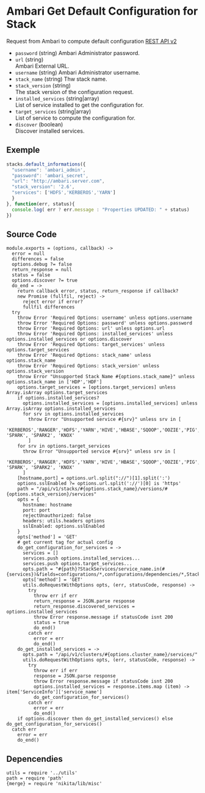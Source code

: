 
# Ambari  Get Default Configuration for Stack

Request from Ambari to compute default configuration [REST API v2](https://github.com/apache/ambari/blob/trunk/ambari-server/docs/api/v1)

* `password` (string)
  Ambari Administrator password.
* `url` (string)   
  Ambari External URL.
* `username` (string)
  Ambari Administrator username.
* `stack_name` (string)
  Thw stack name.
* `stack_version` (string)   
  The stack version of the configuration request.
* `installed_services` (string|array)   
  List of service installed to get the configuration for.   
* `target_services` (string|array)   
  List of service to compute the configuration for.   
* `discover` (boolean)   
  Discover installed services.   
  
## Exemple

```js
stacks.default_informations({
  "username": 'ambari_admin',
  "password": 'ambari_secret',
  "url": "http://ambari.server.com",
  "stack_version": '2.6',
  "services": ['HDFS','KERBEROS','YARN']
  }
}, function(err, status){
  console.log( err ? err.message : "Properties UPDATED: " + status)
})
```

## Source Code

    module.exports = (options, callback) ->
      error = null
      differences = false
      options.debug ?= false
      return_response = null
      status = false
      options.discover ?= true
      do_end = ->
        return callback error, status, return_response if callback?
        new Promise (fullfil, reject) ->
          reject error if error?
          fullfil differences
      try
        throw Error 'Required Options: username' unless options.username
        throw Error 'Required Options: password' unless options.password
        throw Error 'Required Options: url' unless options.url
        throw Error 'Required Options: installed_services' unless options.installed_services or options.discover
        throw Error 'Required Options: target_services' unless options.target_services
        throw Error 'Required Options: stack_name' unless options.stack_name
        throw Error 'Required Options: stack_version' unless options.stack_version
        throw Error "Unsupported Stack Name #{options.stack_name}" unless options.stack_name in ['HDP','HDF']
        options.target_services = [options.target_services] unless Array.isArray options.target_services
        if options.installed_services?
          options.installed_services = [options.installed_services] unless Array.isArray options.installed_services
          for srv in options.installed_services
            throw Error "Unsupported service #{srv}" unless srv in [
              'KERBEROS','RANGER','HDFS','YARN','HIVE','HBASE','SQOOP','OOZIE','PIG','TEZ','NIFI','KAFKA','MAPREDUCE2','ZOOKEEPER', 'SPARK', 'SPARK2', 'KNOX'
            ]
        for srv in options.target_services
          throw Error "Unsupported service #{srv}" unless srv in [
            'KERBEROS','RANGER','HDFS','YARN','HIVE','HBASE','SQOOP','OOZIE','PIG','TEZ','NIFI','KAFKA','MAPREDUCE2','ZOOKEEPER', 'SPARK', 'SPARK2', 'KNOX'
          ]
        [hostname,port] = options.url.split("://")[1].split(':')
        options.sslEnabled ?= options.url.split('://')[0] is 'https'
        path = "/api/v1/stacks/#{options.stack_name}/versions/#{options.stack_version}/services"
        opts = {
          hostname: hostname
          port: port
          rejectUnauthorized: false
          headers: utils.headers options
          sslEnabled: options.sslEnabled
        }
        opts['method'] = 'GET'
        # get current tag for actual config
        do_get_configuration_for_services = ->
          services = []
          services.push options.installed_services...
          services.push options.target_services...
          opts.path = "#{path}?StackServices/service_name.in(#{services})&fields=configurations/*,configurations/dependencies/*,StackServices/config_types/*"
          opts['method'] = 'GET'
          utils.doRequestWithOptions opts, (err, statusCode, response) ->
            try
              throw err if err
              return_response = JSON.parse response
              return_response.discovered_services = options.installed_services
              throw Error response.message if statusCode isnt 200
              status = true
              do_end()
            catch err
              error = err
              do_end()
        do_get_installed_services = ->
          opts.path = "/api/v1/clusters/#{options.cluster_name}/services/"
          utils.doRequestWithOptions opts, (err, statusCode, response) ->
            try
              throw err if err
              response = JSON.parse response
              throw Error response.message if statusCode isnt 200
              options.installed_services = response.items.map (item) -> item['ServiceInfo']['service_name']
              do_get_configuration_for_services()
            catch err
              error = err
              do_end()
        if options.discover then do_get_installed_services() else do_get_configuration_for_services()
      catch err
        error = err
        do_end()

## Depencendies

    utils = require '../utils'
    path = require 'path'
    {merge} = require 'nikita/lib/misc'
